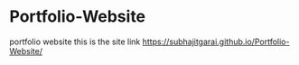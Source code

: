 # Portfolio-Website
portfolio website 
this is the site link 
https://subhajitgarai.github.io/Portfolio-Website/
